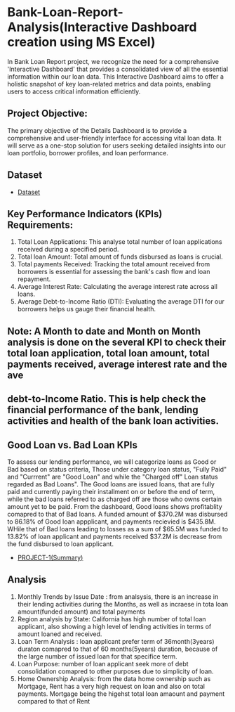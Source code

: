 # Bank-Loan-Report-Analysis(Interactive Dashboard creation using MS Excel)
In Bank Loan Report project, we recognize the need for a comprehensive 'Interactive Dashboard' that provides a consolidated view of all the essential information within our loan data. This Interactive Dashboard aims to offer a holistic snapshot of key loan-related metrics and data points, enabling users to access critical information efficiently.
## Project Objective:
The primary objective of the Details Dashboard is to provide a comprehensive and user-friendly interface for accessing vital loan data. It will serve as a one-stop solution for users seeking detailed insights into our loan portfolio, borrower profiles, and loan performance.
## Dataset 
- <a href="https://github.com/michealedos/PROJECT-1/blob/main/financial_loan.csv">Dataset</a>
## Key Performance Indicators (KPIs) Requirements:
1.	 Total Loan Applications: This analyse total number of loan applications received during a specified period.
2.	 Total loan Amount: Total amount of funds disbursed as loans is crucial.
3.	 Total payments Received: Tracking the total amount received from borrowers is essential for assessing the bank's cash flow and loan repayment.
4.	 Average Interest Rate: Calculating the average interest rate across all loans.
5.	 Average Debt-to-Income Ratio (DTI): Evaluating the average DTI for our borrowers helps us gauge their financial health. 
## Note: A Month to date and Month on Month analysis is done on the several KPI to check their total loan application, total loan amount, total payments received, average interest rate  and the ave
## debt-to-Income Ratio. This is help check the financial performance of the bank, lending activities and health of the bank loan activities.

## Good Loan vs. Bad Loan KPIs
To assess our lending performance, we will categorize loans as Good or Bad based on status criteria, Those under category loan status, "Fully Paid" and "Currrent" are "Good Loan" and while the "Charged off" Loan status regarded as Bad Loans". The Good loans are issued loans, that are fully paid and currently paying their installment on or before the end of term, while the bad loans referred to as charged off are those who owns certain amount yet to be paid.
From the  dashboard,  Good loans shows profitablity comapred to that of Bad loans. A funded amount of $370.2M was disbursed to 86.18% of Good loan appplicant, and payments recievied is $435.8M. WHile that of Bad loans leading to losses as a sum of $65.5M was funded to 13.82% of loan applicant and payments received $37.2M is decrease from the fund disbursed to loan applicant.
- <a href="https://github.com/michealedos/PROJECT-1/blob/main/PROJECT-1.PNG"> PROJECT-1(Summary)</a>

## Analysis
1. Monthly Trends by Issue Date : from analsysis, there is an increase in their lending activities during the Months, as well as incraese in tota loan amount(funded amount) and total payments
2. Region analysis by State: California  has high number of total loan applicant, also showing a high level of lending activities in terms of amount loaned and received.
3. Loan Term Analysis : loan applicant prefer term of 36month(3years) duraton comapred to that of 60 months(5years) duration, because of the large number of issued loan for that specifice term.
4. Loan Purpose: number of loan applicant seek more of debt consolidation comapred to other purposes due to simplicity of loan.
6. Home Ownership Analysis: from the data home ownership such as Mortgage, Rent has a very high request on loan and also on total payments. Mortgage being the higehst total loan amaount and payment compared to that of Rent



